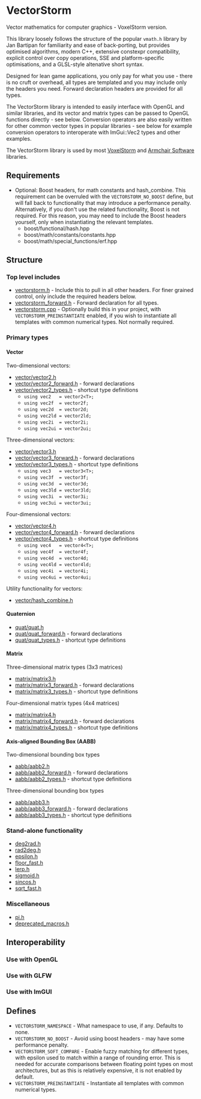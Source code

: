 # VectorStorm

Vector mathematics for computer graphics - VoxelStorm version.

This library loosely follows the structure of the popular `vmath.h` library by Jan Bartipan for familiarity and ease of back-porting, but provides optimised algorithms, modern C++, extensive constexpr compatibility, explicit control over copy operations, SSE and platform-specific optimisations, and a GLSL-style altenative short syntax.

Designed for lean game applications, you only pay for what you use - there is no cruft or overhead, all types are templated and you may include only the headers you need.  Forward declaration headers are provided for all types.

The VectorStorm library is intended to easily interface with OpenGL and similar libraries, and its vector and matrix types can be passed to OpenGL functions directly - see below.  Conversion operators are also easily written for other common vector types in popular libraries - see below for example conversion operators to interoperate with ImGui::Vec2 types and other examples.

The VectorStorm library is used by most [VoxelStorm](https://github.com/VoxelStorm-Ltd) and [Armchair Software](https://github.com/Armchair-Software) libraries.

## Requirements

- Optional: Boost headers, for math constants and hash_combine.  This requirement can be overruled with the `VECTORSTORM_NO_BOOST` define, but will fall back to functionality that may introduce a performance penalty.  Alternatively, if you don't use the related functionality, Boost is not required.  For this reason, you may need to include the Boost headers yourself, only when instantiating the relevant templates.
  - boost/functional/hash.hpp
  - boost/math/constants/constants.hpp
  - boost/math/special_functions/erf.hpp

## Structure
### Top level includes
- [vectorstorm.h](https://github.com/VoxelStorm-Ltd/vectorstorm/blob/master/vectorstorm/vector/vectorstorm.h) - Include this to pull in all other headers.  For finer grained control, only include the required headers below.
- [vectorstorm_forward.h](https://github.com/VoxelStorm-Ltd/vectorstorm/blob/master/vectorstorm/vector/vectorstorm_forward.h) - Forward declaration for all types.
- [vectorstorm.cpp](https://github.com/VoxelStorm-Ltd/vectorstorm/blob/master/vectorstorm/vector/vectorstorm.cpp) - Optionally build this in your project, with `VECTORSTORM_PREINSTANTIATE` enabled, if you wish to instantiate all templates with common numerical types.  Not normally required.
 
### Primary types
#### Vector
Two-dimensional vectors:
- [vector/vector2.h](https://github.com/VoxelStorm-Ltd/vectorstorm/blob/master/vectorstorm/vector/vector2.h)
- [vector/vector2_forward.h](https://github.com/VoxelStorm-Ltd/vectorstorm/blob/master/vectorstorm/vector/vector2_forward.h) - forward declarations
- [vector/vector2_types.h](https://github.com/VoxelStorm-Ltd/vectorstorm/blob/master/vectorstorm/vector/vector2_types.h) - shortcut type definitions
  - `using vec2   = vector2<T>;`
  - `using vec2f  = vector2f;`
  - `using vec2d  = vector2d;`
  - `using vec2ld = vector2ld;`
  - `using vec2i  = vector2i;`
  - `using vec2ui = vector2ui;`

Three-dimensional vectors:
- [vector/vector3.h](https://github.com/VoxelStorm-Ltd/vectorstorm/blob/master/vectorstorm/vector/vector3.h)
- [vector/vector3_forward.h](https://github.com/VoxelStorm-Ltd/vectorstorm/blob/master/vectorstorm/vector/vector3_forward.h) - forward declarations
- [vector/vector3_types.h](https://github.com/VoxelStorm-Ltd/vectorstorm/blob/master/vectorstorm/vector/vector3_types.h) - shortcut type definitions
  - `using vec3   = vector3<T>;`
  - `using vec3f  = vector3f;`
  - `using vec3d  = vector3d;`
  - `using vec3ld = vector3ld;`
  - `using vec3i  = vector3i;`
  - `using vec3ui = vector3ui;`
  
Four-dimensional vectors:
- [vector/vector4.h](https://github.com/VoxelStorm-Ltd/vectorstorm/blob/master/vectorstorm/vector/vector4.h)
- [vector/vector4_forward.h](https://github.com/VoxelStorm-Ltd/vectorstorm/blob/master/vectorstorm/vector/vector4_forward.h) - forward declarations
- [vector/vector4_types.h](https://github.com/VoxelStorm-Ltd/vectorstorm/blob/master/vectorstorm/vector/vector4_types.h) - shortcut type definitions
  - `using vec4   = vector4<T>;`
  - `using vec4f  = vector4f;`
  - `using vec4d  = vector4d;`
  - `using vec4ld = vector4ld;`
  - `using vec4i  = vector4i;`
  - `using vec4ui = vector4ui;`

Utility functionality for vectors:
- [vector/hash_combine.h](https://github.com/VoxelStorm-Ltd/vectorstorm/blob/master/vectorstorm/vector/hash_combine.h)

#### Quaternion
- [quat/quat.h](https://github.com/VoxelStorm-Ltd/vectorstorm/blob/master/vectorstorm/quat/quat.h)
- [quat/quat_forward.h](https://github.com/VoxelStorm-Ltd/vectorstorm/blob/master/vectorstorm/quat/quat_forward.h) - forward declarations
- [quat/quat_types.h](https://github.com/VoxelStorm-Ltd/vectorstorm/blob/master/vectorstorm/quat/quat_types.h) - shortcut type definitions

#### Matrix
Three-dimensional matrix types (3x3 matrices)
- [matrix/matrix3.h](https://github.com/VoxelStorm-Ltd/vectorstorm/blob/master/vectorstorm/matrix/matrix3.h)
- [matrix/matrix3_forward.h](https://github.com/VoxelStorm-Ltd/vectorstorm/blob/master/vectorstorm/matrix/matrix3_forward.h) - forward declarations
- [matrix/matrix3_types.h](https://github.com/VoxelStorm-Ltd/vectorstorm/blob/master/vectorstorm/matrix/matrix3_types.h) - shortcut type definitions

Four-dimensional matrix types (4x4 matrices)
- [matrix/matrix4.h](https://github.com/VoxelStorm-Ltd/vectorstorm/blob/master/vectorstorm/matrix/matrix4.h)
- [matrix/matrix4_forward.h](https://github.com/VoxelStorm-Ltd/vectorstorm/blob/master/vectorstorm/matrix/matrix4_forward.h) - forward declarations
- [matrix/matrix4_types.h](https://github.com/VoxelStorm-Ltd/vectorstorm/blob/master/vectorstorm/matrix/matrix4_types.h) - shortcut type definitions

#### Axis-aligned Bounding Box (AABB)
Two-dimensional bounding box types
- [aabb/aabb2.h](https://github.com/VoxelStorm-Ltd/vectorstorm/blob/master/vectorstorm/aabb/aabb2.h)
- [aabb/aabb2_forward.h](https://github.com/VoxelStorm-Ltd/vectorstorm/blob/master/vectorstorm/aabb/aabb2_forward.h) - forward declarations
- [aabb/aabb2_types.h](https://github.com/VoxelStorm-Ltd/vectorstorm/blob/master/vectorstorm/aabb/aabb2_types.h) - shortcut type definitions

Three-dimensional bounding box types
- [aabb/aabb3.h](https://github.com/VoxelStorm-Ltd/vectorstorm/blob/master/vectorstorm/aabb/aabb3.h)
- [aabb/aabb3_forward.h](https://github.com/VoxelStorm-Ltd/vectorstorm/blob/master/vectorstorm/aabb/aabb3_forward.h) - forward declarations
- [aabb/aabb3_types.h](https://github.com/VoxelStorm-Ltd/vectorstorm/blob/master/vectorstorm/aabb/aabb3_types.h) - shortcut type definitions

### Stand-alone functionality
- [deg2rad.h](https://github.com/VoxelStorm-Ltd/vectorstorm/blob/master/vectorstorm/deg2rad.h)
- [rad2deg.h](https://github.com/VoxelStorm-Ltd/vectorstorm/blob/master/vectorstorm/rad2deg.h)
- [epsilon.h](https://github.com/VoxelStorm-Ltd/vectorstorm/blob/master/vectorstorm/epsilon.h)
- [floor_fast.h](https://github.com/VoxelStorm-Ltd/vectorstorm/blob/master/vectorstorm/floor_fast.h)
- [lerp.h](https://github.com/VoxelStorm-Ltd/vectorstorm/blob/master/vectorstorm/lerp.h)
- [sigmoid.h](https://github.com/VoxelStorm-Ltd/vectorstorm/blob/master/vectorstorm/sigmoid.h)
- [sincos.h](https://github.com/VoxelStorm-Ltd/vectorstorm/blob/master/vectorstorm/sincos.h)
- [sqrt_fast.h](https://github.com/VoxelStorm-Ltd/vectorstorm/blob/master/vectorstorm/sqrt_fast.h)

### Miscellaneous
- [pi.h](https://github.com/VoxelStorm-Ltd/vectorstorm/blob/master/vectorstorm/pi.h)
- [deprecated_macros.h](https://github.com/VoxelStorm-Ltd/vectorstorm/blob/master/vectorstorm/deprecated_macros.h)

 
## Interoperability

### Use with OpenGL

### Use with GLFW

### Use with ImGUI

## Defines

- `VECTORSTORM_NAMESPACE` - What namespace to use, if any. Defaults to none. 
- `VECTORSTORM_NO_BOOST` - Avoid using boost headers - may have some performance penalty.
- `VECTORSTORM_SOFT_COMPARE` - Enable fuzzy matching for different types, with epsilon used to match within a range of rounding error.  This is needed for accurate comparisons between floating point types on most architectures, but as this is relatively expensive, it is not enabled by default.
- `VECTORSTORM_PREINSTANTIATE` - Instantiate all templates with common numerical types. 
